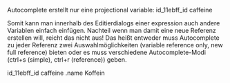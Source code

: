 
Autocomplete erstellt nur eine projectional variable:
    <span class="projectional-variable">
      <span class="unique-id invisible">id_11ebff_id</span>
      <span class="unique-name chem" title="caffeine: Chemistry">caffeine</span>
    </span>

Somit kann man innerhalb des Editierdialogs einer expression auch andere
Variablen einfach einfügen.
Nachteil wenn man damit eine neue Referenz erstellen will, reicht das nicht aus!
Das heißt entweder muss Autocomplete zu jeder Referenz zwei Auswahlmöglichkeiten
(variable reference only, new full reference) bieten oder es muss verschiedene 
Autocomplete-Modi (ctrl+s (simple), ctrl+r (reference)) geben.





<span class="simple-expression-reference">
  <span class="expression invisible">
    <span class="projectional-variable">
      <span class="unique-id invisible">id_11ebff_id</span>
      <span class="unique-name chem" title="caffeine: Chemistry">caffeine</span>
    </span>
      .name
  </span>
  <span class="result chem" title="caffeine: Chemistry">
    Koffein
  </span>
</span>